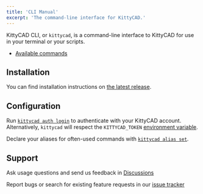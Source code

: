 ```yaml
---
title: 'CLI Manual'
excerpt: 'The command-line interface for KittyCAD.'
---
```


KittyCAD CLI, or `kittycad`, is a command-line interface to KittyCAD for use in your terminal or your scripts.

-   [Available commands](/docs/cli/manual/kittycad)

## Installation

You can find installation instructions on [the latest release](https://github.com/KittyCAD/cli/releases).

## Configuration

Run [`kittycad auth login`](/docs/cli/manual/kittycad_auth_login) to authenticate with your KittyCAD account. Alternatively, `kittycad` will respect the `KITTYCAD_TOKEN` [environment variable](/docs/cli/manual/kittycad_help_environment).

Declare your aliases for often-used commands with [`kittycad alias set`](/docs/cli/manual/kittycad_alias_set).

## Support

Ask usage questions and send us feedback in [Discussions](https://github.com/KittyCAD/cli/discussions)

Report bugs or search for existing feature requests in our [issue
tracker](https://github.com/KittyCAD/cli/issues)
